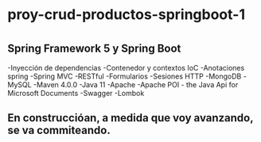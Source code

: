 # proy-crud-productos-springboot-1
#

## Spring Framework 5 y Spring Boot

-Inyección de dependencias
-Contenedor y contextos IoC
-Anotaciones spring
-Spring MVC
-RESTful
-Formularios
-Sesiones HTTP
-MongoDB
-MySQL
-Maven 4.0.0
-Java 11
-Apache
-Apache POI - the Java Api for Microsoft Documents
-Swagger
-Lombok

## En construccióan, a medida que voy avanzando, se va commiteando.
